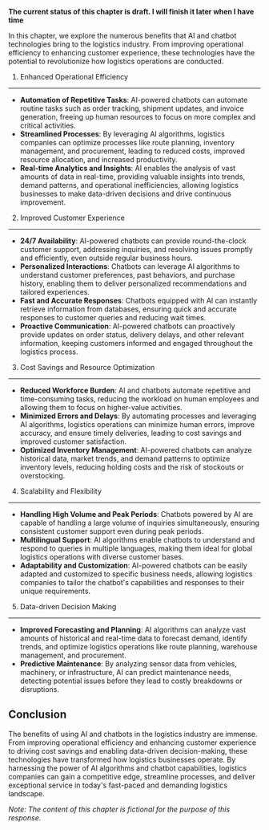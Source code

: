 **The current status of this chapter is draft. I will finish it later when I have time**

In this chapter, we explore the numerous benefits that AI and chatbot technologies bring to the logistics industry. From improving operational efficiency to enhancing customer experience, these technologies have the potential to revolutionize how logistics operations are conducted.

1. Enhanced Operational Efficiency
----------------------------------

* **Automation of Repetitive Tasks**: AI-powered chatbots can automate routine tasks such as order tracking, shipment updates, and invoice generation, freeing up human resources to focus on more complex and critical activities.
* **Streamlined Processes**: By leveraging AI algorithms, logistics companies can optimize processes like route planning, inventory management, and procurement, leading to reduced costs, improved resource allocation, and increased productivity.
* **Real-time Analytics and Insights**: AI enables the analysis of vast amounts of data in real-time, providing valuable insights into trends, demand patterns, and operational inefficiencies, allowing logistics businesses to make data-driven decisions and drive continuous improvement.

2. Improved Customer Experience
-------------------------------

* **24/7 Availability**: AI-powered chatbots can provide round-the-clock customer support, addressing inquiries, and resolving issues promptly and efficiently, even outside regular business hours.
* **Personalized Interactions**: Chatbots can leverage AI algorithms to understand customer preferences, past behaviors, and purchase history, enabling them to deliver personalized recommendations and tailored experiences.
* **Fast and Accurate Responses**: Chatbots equipped with AI can instantly retrieve information from databases, ensuring quick and accurate responses to customer queries and reducing wait times.
* **Proactive Communication**: AI-powered chatbots can proactively provide updates on order status, delivery delays, and other relevant information, keeping customers informed and engaged throughout the logistics process.

3. Cost Savings and Resource Optimization
-----------------------------------------

* **Reduced Workforce Burden**: AI and chatbots automate repetitive and time-consuming tasks, reducing the workload on human employees and allowing them to focus on higher-value activities.
* **Minimized Errors and Delays**: By automating processes and leveraging AI algorithms, logistics operations can minimize human errors, improve accuracy, and ensure timely deliveries, leading to cost savings and improved customer satisfaction.
* **Optimized Inventory Management**: AI-powered chatbots can analyze historical data, market trends, and demand patterns to optimize inventory levels, reducing holding costs and the risk of stockouts or overstocking.

4. Scalability and Flexibility
------------------------------

* **Handling High Volume and Peak Periods**: Chatbots powered by AI are capable of handling a large volume of inquiries simultaneously, ensuring consistent customer support even during peak periods.
* **Multilingual Support**: AI algorithms enable chatbots to understand and respond to queries in multiple languages, making them ideal for global logistics operations with diverse customer bases.
* **Adaptability and Customization**: AI-powered chatbots can be easily adapted and customized to specific business needs, allowing logistics companies to tailor the chatbot's capabilities and responses to their unique requirements.

5. Data-driven Decision Making
------------------------------

* **Improved Forecasting and Planning**: AI algorithms can analyze vast amounts of historical and real-time data to forecast demand, identify trends, and optimize logistics operations like route planning, warehouse management, and procurement.
* **Predictive Maintenance**: By analyzing sensor data from vehicles, machinery, or infrastructure, AI can predict maintenance needs, detecting potential issues before they lead to costly breakdowns or disruptions.

Conclusion
----------

The benefits of using AI and chatbots in the logistics industry are immense. From improving operational efficiency and enhancing customer experience to driving cost savings and enabling data-driven decision-making, these technologies have transformed how logistics businesses operate. By harnessing the power of AI algorithms and chatbot capabilities, logistics companies can gain a competitive edge, streamline processes, and deliver exceptional service in today's fast-paced and demanding logistics landscape.

*Note: The content of this chapter is fictional for the purpose of this response.*
